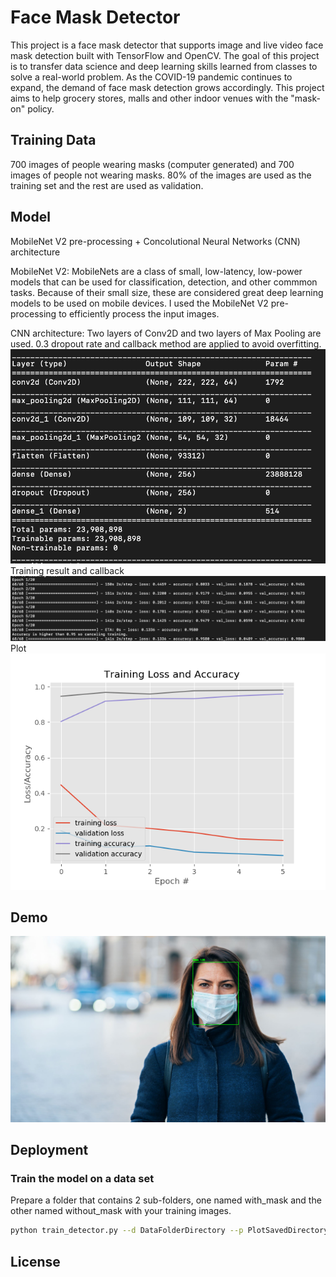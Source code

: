 # Face Mask Detector
This project is a face mask detector that supports image and live video face mask detection built
with TensorFlow and OpenCV. The goal of this project is to transfer data science
and deep learning skills learned from classes to solve a real-world problem.
As the COVID-19 pandemic continues to expand, the demand of face mask detection
grows accordingly. This project aims to help grocery stores, malls
and other indoor venues with the "mask-on" policy.
## Training Data
700 images of people wearing masks (computer generated) and 700 images of people 
not wearing masks. 80% of the images are used as the training set and the
rest are used as validation.
## Model
MobileNet V2 pre-processing + Concolutional Neural Networks (CNN) architecture  

MobileNet V2: MobileNets are a class of small, low-latency, 
low-power models that can be used for classification, 
detection, and other commmon tasks. Because of their small size, these 
are considered great deep learning models to be used on 
mobile devices. I used the MobileNet V2 pre-processing to efficiently
process the input images.
  
CNN architecture: Two layers of Conv2D and two layers of Max Pooling are used. 0.3 dropout rate
and callback method are applied to avoid overfitting.
![](resource/model.png)
Training result and callback
![](resource/result.png)
Plot
![](resource/plot.png)


## Demo
![](resource/demo_img.png)
## Deployment
### Train the model on a data set
Prepare a folder that contains 2 sub-folders, one named with_mask
and the other named without_mask with your training images.
```bash
python train_detector.py --d DataFolderDirectory --p PlotSavedDirectory --m ModelSavedDirectory
```

## License
